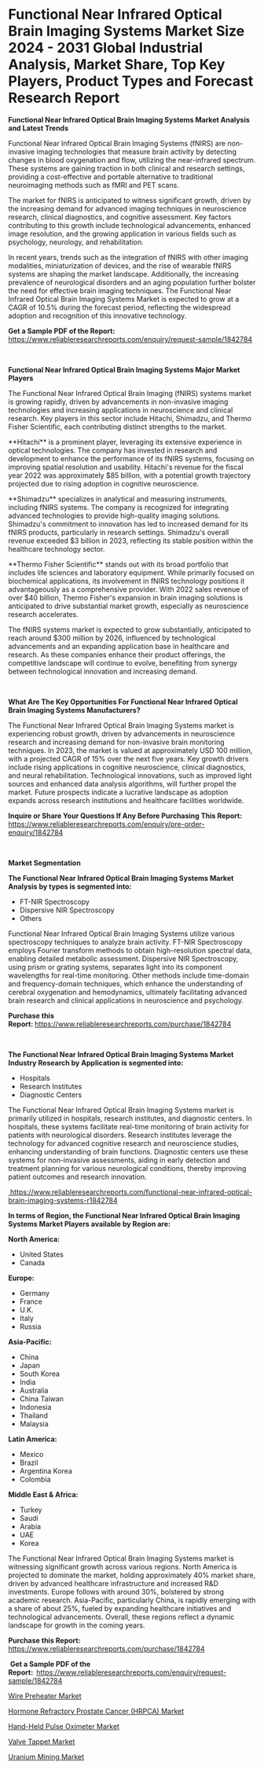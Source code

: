 <p><h1>Functional Near Infrared Optical Brain Imaging Systems Market Size 2024 - 2031 Global Industrial Analysis, Market Share, Top Key Players, Product Types and Forecast Research Report</h1></p><p><strong>Functional Near Infrared Optical Brain Imaging Systems Market Analysis and Latest Trends</strong></p>
<p><p>Functional Near Infrared Optical Brain Imaging Systems (fNIRS) are non-invasive imaging technologies that measure brain activity by detecting changes in blood oxygenation and flow, utilizing the near-infrared spectrum. These systems are gaining traction in both clinical and research settings, providing a cost-effective and portable alternative to traditional neuroimaging methods such as fMRI and PET scans.</p><p>The market for fNIRS is anticipated to witness significant growth, driven by the increasing demand for advanced imaging techniques in neuroscience research, clinical diagnostics, and cognitive assessment. Key factors contributing to this growth include technological advancements, enhanced image resolution, and the growing application in various fields such as psychology, neurology, and rehabilitation.</p><p>In recent years, trends such as the integration of fNIRS with other imaging modalities, miniaturization of devices, and the rise of wearable fNIRS systems are shaping the market landscape. Additionally, the increasing prevalence of neurological disorders and an aging population further bolster the need for effective brain imaging techniques. The Functional Near Infrared Optical Brain Imaging Systems Market is expected to grow at a CAGR of 10.5% during the forecast period, reflecting the widespread adoption and recognition of this innovative technology.</p></p>
<p><strong>Get a Sample PDF of the Report:&nbsp;</strong> <a href="https://www.reliableresearchreports.com/enquiry/request-sample/1842784?utm_campaign=38&utm_medium=2&utm_source=Github&utm_content=ia&utm_term=17102024&utm_id=functional-near-infrared-optical-brain-imaging-systems">https://www.reliableresearchreports.com/enquiry/request-sample/1842784</a></p>
<p>&nbsp;</p>
<p><strong>Functional Near Infrared Optical Brain Imaging Systems Major Market Players</strong></p>
<p><p>The Functional Near Infrared Optical Brain Imaging (fNIRS) systems market is growing rapidly, driven by advancements in non-invasive imaging technologies and increasing applications in neuroscience and clinical research. Key players in this sector include Hitachi, Shimadzu, and Thermo Fisher Scientific, each contributing distinct strengths to the market.</p><p>**Hitachi** is a prominent player, leveraging its extensive experience in optical technologies. The company has invested in research and development to enhance the performance of its fNIRS systems, focusing on improving spatial resolution and usability. Hitachi's revenue for the fiscal year 2022 was approximately $85 billion, with a potential growth trajectory projected due to rising adoption in cognitive neuroscience.</p><p>**Shimadzu** specializes in analytical and measuring instruments, including fNIRS systems. The company is recognized for integrating advanced technologies to provide high-quality imaging solutions. Shimadzu's commitment to innovation has led to increased demand for its fNIRS products, particularly in research settings. Shimadzu's overall revenue exceeded $3 billion in 2023, reflecting its stable position within the healthcare technology sector.</p><p>**Thermo Fisher Scientific** stands out with its broad portfolio that includes life sciences and laboratory equipment. While primarily focused on biochemical applications, its involvement in fNIRS technology positions it advantageously as a comprehensive provider. With 2022 sales revenue of over $40 billion, Thermo Fisher's expansion in brain imaging solutions is anticipated to drive substantial market growth, especially as neuroscience research accelerates.</p><p>The fNIRS systems market is expected to grow substantially, anticipated to reach around $300 million by 2026, influenced by technological advancements and an expanding application base in healthcare and research. As these companies enhance their product offerings, the competitive landscape will continue to evolve, benefiting from synergy between technological innovation and increasing demand.</p></p>
<p>&nbsp;</p>
<p><strong>What Are The Key Opportunities For Functional Near Infrared Optical Brain Imaging Systems Manufacturers?</strong></p>
<p><p>The Functional Near Infrared Optical Brain Imaging Systems market is experiencing robust growth, driven by advancements in neuroscience research and increasing demand for non-invasive brain monitoring techniques. In 2023, the market is valued at approximately USD 100 million, with a projected CAGR of 15% over the next five years. Key growth drivers include rising applications in cognitive neuroscience, clinical diagnostics, and neural rehabilitation. Technological innovations, such as improved light sources and enhanced data analysis algorithms, will further propel the market. Future prospects indicate a lucrative landscape as adoption expands across research institutions and healthcare facilities worldwide.</p></p>
<p><strong>Inquire or Share Your Questions If Any Before Purchasing This Report:</strong> <a href="https://www.reliableresearchreports.com/enquiry/pre-order-enquiry/1842784?utm_campaign=38&utm_medium=2&utm_source=Github&utm_content=ia&utm_term=17102024&utm_id=functional-near-infrared-optical-brain-imaging-systems">https://www.reliableresearchreports.com/enquiry/pre-order-enquiry/1842784</a></p>
<p>&nbsp;</p>
<p><strong>Market Segmentation</strong></p>
<p><strong>The Functional Near Infrared Optical Brain Imaging Systems Market Analysis by types is segmented into:</strong></p>
<p><ul><li>FT-NIR Spectroscopy</li><li>Dispersive NIR Spectroscopy</li><li>Others</li></ul></p>
<p><p>Functional Near Infrared Optical Brain Imaging Systems utilize various spectroscopy techniques to analyze brain activity. FT-NIR Spectroscopy employs Fourier transform methods to obtain high-resolution spectral data, enabling detailed metabolic assessment. Dispersive NIR Spectroscopy, using prism or grating systems, separates light into its component wavelengths for real-time monitoring. Other methods include time-domain and frequency-domain techniques, which enhance the understanding of cerebral oxygenation and hemodynamics, ultimately facilitating advanced brain research and clinical applications in neuroscience and psychology.</p></p>
<p><strong>Purchase this Report:&nbsp;</strong><a href="https://www.reliableresearchreports.com/purchase/1842784?utm_campaign=38&utm_medium=2&utm_source=Github&utm_content=ia&utm_term=17102024&utm_id=functional-near-infrared-optical-brain-imaging-systems">https://www.reliableresearchreports.com/purchase/1842784</a></p>
<p>&nbsp;</p>
<p><strong>The Functional Near Infrared Optical Brain Imaging Systems Market Industry Research by Application is segmented into:</strong></p>
<p><ul><li>Hospitals</li><li>Research Institutes</li><li>Diagnostic Centers</li></ul></p>
<p><p>The Functional Near Infrared Optical Brain Imaging Systems market is primarily utilized in hospitals, research institutes, and diagnostic centers. In hospitals, these systems facilitate real-time monitoring of brain activity for patients with neurological disorders. Research institutes leverage the technology for advanced cognitive research and neuroscience studies, enhancing understanding of brain functions. Diagnostic centers use these systems for non-invasive assessments, aiding in early detection and treatment planning for various neurological conditions, thereby improving patient outcomes and research innovation.</p></p>
<p><a href="https://www.reliableresearchreports.com/functional-near-infrared-optical-brain-imaging-systems-r1842784?utm_campaign=38&utm_medium=2&utm_source=Github&utm_content=ia&utm_term=17102024&utm_id=functional-near-infrared-optical-brain-imaging-systems">&nbsp;https://www.reliableresearchreports.com/functional-near-infrared-optical-brain-imaging-systems-r1842784</a></p>
<p><strong>In terms of Region, the Functional Near Infrared Optical Brain Imaging Systems Market Players available by Region are:</strong></p>
<p>
    <p> <strong> North America: </strong>
        <ul>
            <li>United States</li>
            <li>Canada</li>
        </ul>
        </p> 
    <p> <strong> Europe: </strong>
        <ul>
            <li>Germany</li>
            <li>France</li>
            <li>U.K.</li>
            <li>Italy</li>
            <li>Russia</li>
        </ul>
        </p> 
    <p> <strong> Asia-Pacific: </strong>
        <ul>
            <li>China</li>
            <li>Japan</li>
            <li>South Korea</li>
            <li>India</li>
            <li>Australia</li>
            <li>China Taiwan</li>
            <li>Indonesia</li>
            <li>Thailand</li>
            <li>Malaysia</li>
        </ul>
        </p> 
    <p> <strong> Latin America: </strong>
        <ul>
            <li>Mexico</li>
            <li>Brazil</li>
            <li>Argentina Korea</li>
            <li>Colombia</li>
        </ul>
        </p> 
    <p> <strong> Middle East & Africa: </strong>
        <ul>
            <li>Turkey</li>
            <li>Saudi</li>
            <li>Arabia</li>
            <li>UAE</li>
            <li>Korea</li>
        </ul>
    </p>
    </p>
<p><p>The Functional Near Infrared Optical Brain Imaging Systems market is witnessing significant growth across various regions. North America is projected to dominate the market, holding approximately 40% market share, driven by advanced healthcare infrastructure and increased R&D investments. Europe follows with around 30%, bolstered by strong academic research. Asia-Pacific, particularly China, is rapidly emerging with a share of about 25%, fueled by expanding healthcare initiatives and technological advancements. Overall, these regions reflect a dynamic landscape for growth in the coming years.</p></p>
<p><strong>Purchase this Report: </strong><a href="https://www.reliableresearchreports.com/purchase/1842784?utm_campaign=38&utm_medium=2&utm_source=Github&utm_content=ia&utm_term=17102024&utm_id=functional-near-infrared-optical-brain-imaging-systems">https://www.reliableresearchreports.com/purchase/1842784</a></p>
<p>&nbsp;<strong>Get a Sample PDF of the Report:&nbsp;&nbsp;</strong><a href="https://www.reliableresearchreports.com/enquiry/request-sample/1842784?utm_campaign=38&utm_medium=2&utm_source=Github&utm_content=ia&utm_term=17102024&utm_id=functional-near-infrared-optical-brain-imaging-systems">https://www.reliableresearchreports.com/enquiry/request-sample/1842784</a></p>
<p><strong></strong></p>
<p><p><a href="https://issuu.com/reportprime-2/docs/wire-preheater-market-size-2030.ppt_877217becfeb37?utm_campaign=38&utm_medium=2&utm_source=Github&utm_content=ia&utm_term=17102024&utm_id=functional-near-infrared-optical-brain-imaging-systems">Wire Preheater Market</a></p><p><a href="https://github.com/jennyt6m/Market-Research-Report-List-1/blob/main/hormone-refractory-prostate-cancer-hrpca-market.md?utm_campaign=38&utm_medium=2&utm_source=Github&utm_content=ia&utm_term=17102024&utm_id=functional-near-infrared-optical-brain-imaging-systems">Hormone Refractory Prostate Cancer (HRPCA) Market</a></p><p><a href="https://github.com/ChristianClark406/Market-Research-Report-List-1/blob/main/hand-held-pulse-oximeter-market.md?utm_campaign=38&utm_medium=2&utm_source=Github&utm_content=ia&utm_term=17102024&utm_id=functional-near-infrared-optical-brain-imaging-systems">Hand-Held Pulse Oximeter Market</a></p><p><a href="https://www.linkedin.com/pulse/global-valve-tappet-market-trends-forecasts-strategic-analysis-52ohf?utm_campaign=38&utm_medium=2&utm_source=Github&utm_content=ia&utm_term=17102024&utm_id=functional-near-infrared-optical-brain-imaging-systems">Valve Tappet Market</a></p><p><a href="https://www.linkedin.com/pulse/uranium-mining-market-shifts-strategic-analysis-2024-2031-c6iae?utm_campaign=38&utm_medium=2&utm_source=Github&utm_content=ia&utm_term=17102024&utm_id=functional-near-infrared-optical-brain-imaging-systems">Uranium Mining Market</a></p></p>